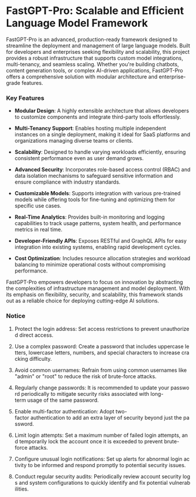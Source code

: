 # FastGPT-Pro: Scalable and Efficient Language Model Framework

FastGPT-Pro is an advanced, production-ready framework designed to streamline the deployment and management of large language models. Built for developers and enterprises seeking flexibility and scalability, this project provides a robust infrastructure that supports custom model integrations, multi-tenancy, and seamless scaling. Whether you're building chatbots, content generation tools, or complex AI-driven applications, FastGPT-Pro offers a comprehensive solution with modular architecture and enterprise-grade features.

### Key Features

- **Modular Design**: A highly extensible architecture that allows developers to customize components and integrate third-party tools effortlessly.
  
- **Multi-Tenancy Support**: Enables hosting multiple independent instances on a single deployment, making it ideal for SaaS platforms and organizations managing diverse teams or clients.

- **Scalability**: Designed to handle varying workloads efficiently, ensuring consistent performance even as user demand grows.

- **Advanced Security**: Incorporates role-based access control (RBAC) and data isolation mechanisms to safeguard sensitive information and ensure compliance with industry standards.

- **Customizable Models**: Supports integration with various pre-trained models while offering tools for fine-tuning and optimizing them for specific use cases.

- **Real-Time Analytics**: Provides built-in monitoring and logging capabilities to track usage patterns, system health, and performance metrics in real time.

- **Developer-Friendly APIs**: Exposes RESTful and GraphQL APIs for easy integration into existing systems, enabling rapid development cycles.

- **Cost Optimization**: Includes resource allocation strategies and workload balancing to minimize operational costs without compromising performance.

FastGPT-Pro empowers developers to focus on innovation by abstracting the complexities of infrastructure management and model deployment. With its emphasis on flexibility, security, and scalability, this framework stands out as a reliable choice for deploying cutting-edge AI solutions.

### Notice

1.  Protect the login address: Set access restrictions to prevent unauthorized direct access.
    
2.  Use a complex password: Create a password that includes uppercase letters, lowercase letters, numbers, and special characters to increase cracking difficulty.
    
3.  Avoid common usernames: Refrain from using common usernames like "admin" or "root" to reduce the risk of brute-force attacks.
    
4.  Regularly change passwords: It is recommended to update your password periodically to mitigate security risks associated with long-term usage of the same password.
    
5.  Enable multi-factor authentication: Adopt two-factor authentication to add an extra layer of security beyond just the password.
    
6.  Limit login attempts: Set a maximum number of failed login attempts, and temporarily lock the account once it is exceeded to prevent brute-force attacks.
    
7.  Configure unusual login notifications: Set up alerts for abnormal login activity to be informed and respond promptly to potential security issues.
    
8.  Conduct regular security audits: Periodically review account security logs and system configurations to quickly identify and fix potential vulnerabilities.
        